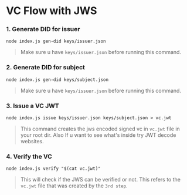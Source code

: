 # VC Flow with JWS

### 1. Generate DID for issuer

```node index.js gen-did keys/issuer.json```

> Make sure u have ```keys/issuer.json``` before running this command.

### 2. Generate DID for subject

```node index.js gen-did keys/subject.json```

> Make sure u have ```keys/issuer.json``` before running this command.

### 3. Issue a VC JWT

```node index.js issue keys/issuer.json keys/subject.json > vc.jwt```

> This command creates the jws encoded signed vc in ```vc.jwt``` file in your root dir. Also If u want to see what's inside try JWT decode websites.

### 4. Verify the VC

```node index.js verify "$(cat vc.jwt)"```

> This will check if the JWS can be verified or not. This refers to the ```vc.jwt``` file that was created by the ```3rd step```.
